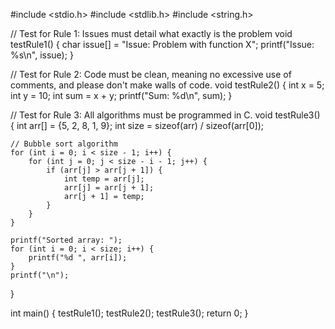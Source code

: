 #include <stdio.h>
#include <stdlib.h>
#include <string.h>

// Test for Rule 1: Issues must detail what exactly is the problem
void testRule1() {
    char issue[] = "Issue: Problem with function X";
    printf("Issue: %s\n", issue);
}

// Test for Rule 2: Code must be clean, meaning no excessive use of comments, and please don't make walls of code.
void testRule2() {
    int x = 5;
    int y = 10;
    int sum = x + y;
    printf("Sum: %d\n", sum);
}

// Test for Rule 3: All algorithms must be programmed in C.
void testRule3() {
    int arr[] = {5, 2, 8, 1, 9};
    int size = sizeof(arr) / sizeof(arr[0]);

    // Bubble sort algorithm
    for (int i = 0; i < size - 1; i++) {
        for (int j = 0; j < size - i - 1; j++) {
            if (arr[j] > arr[j + 1]) {
                int temp = arr[j];
                arr[j] = arr[j + 1];
                arr[j + 1] = temp;
            }
        }
    }

    printf("Sorted array: ");
    for (int i = 0; i < size; i++) {
        printf("%d ", arr[i]);
    }
    printf("\n");
}

int main() {
    testRule1();
    testRule2();
    testRule3();
    return 0;
}